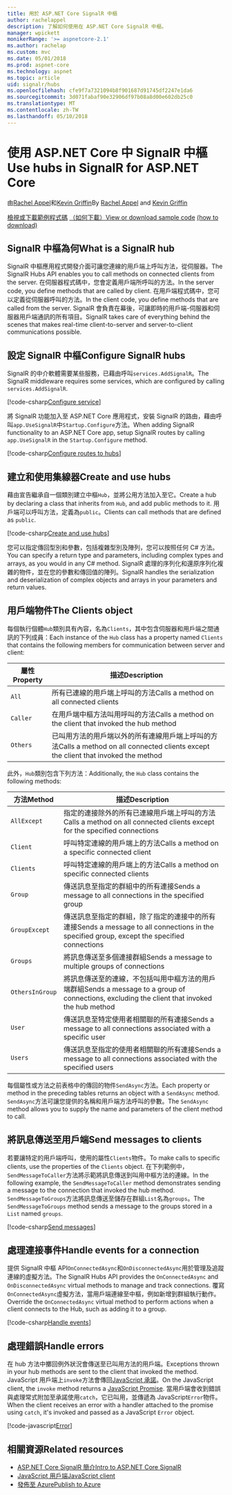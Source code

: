 ```yaml
---
title: 用於 ASP.NET Core SignalR 中樞
author: rachelappel
description: 了解如何使用在 ASP.NET Core SignalR 中樞。
manager: wpickett
monikerRange: '>= aspnetcore-2.1'
ms.author: rachelap
ms.custom: mvc
ms.date: 05/01/2018
ms.prod: aspnet-core
ms.technology: aspnet
ms.topic: article
uid: signalr/hubs
ms.openlocfilehash: cfe9f7a7321094b8f901687d91745df2247e1da6
ms.sourcegitcommit: 3d071fabaf90e32906df97b08a8d00e602db25c0
ms.translationtype: MT
ms.contentlocale: zh-TW
ms.lasthandoff: 05/10/2018
---
```

# <a name="use-hubs-in-signalr-for-aspnet-core"></a><span data-ttu-id="ff9dc-103">使用 ASP.NET Core 中 SignalR 中樞</span><span class="sxs-lookup"><span data-stu-id="ff9dc-103">Use hubs in SignalR for ASP.NET Core</span></span>

<span data-ttu-id="ff9dc-104">由[Rachel Appel](https://twitter.com/rachelappel)和[Kevin Griffin](https://twitter.com/1kevgriff)</span><span class="sxs-lookup"><span data-stu-id="ff9dc-104">By [Rachel Appel](https://twitter.com/rachelappel) and [Kevin Griffin](https://twitter.com/1kevgriff)</span></span>

<span data-ttu-id="ff9dc-105">[檢視或下載範例程式碼](https://github.com/aspnet/Docs/tree/master/aspnetcore/signalr/hubs/sample/ ) [（如何下載）](xref:tutorials/index#how-to-download-a-sample)</span><span class="sxs-lookup"><span data-stu-id="ff9dc-105">[View or download sample code](https://github.com/aspnet/Docs/tree/master/aspnetcore/signalr/hubs/sample/ ) [(how to download)](xref:tutorials/index#how-to-download-a-sample)</span></span>

## <a name="what-is-a-signalr-hub"></a><span data-ttu-id="ff9dc-106">SignalR 中樞為何</span><span class="sxs-lookup"><span data-stu-id="ff9dc-106">What is a SignalR hub</span></span>

<span data-ttu-id="ff9dc-107">SignalR 中樞應用程式開發介面可讓您連線的用戶端上呼叫方法，從伺服器。</span><span class="sxs-lookup"><span data-stu-id="ff9dc-107">The SignalR Hubs API enables you to call methods on connected clients from the server.</span></span> <span data-ttu-id="ff9dc-108">在伺服器程式碼中，您會定義用戶端所呼叫的方法。</span><span class="sxs-lookup"><span data-stu-id="ff9dc-108">In the server code, you define methods that are called by client.</span></span> <span data-ttu-id="ff9dc-109">在用戶端程式碼中，您可以定義從伺服器呼叫的方法。</span><span class="sxs-lookup"><span data-stu-id="ff9dc-109">In the client code, you define methods that are called from the server.</span></span> <span data-ttu-id="ff9dc-110">SignalR 會負責在幕後，可讓即時的用戶端-伺服器和伺服器用戶端通訊的所有項目。</span><span class="sxs-lookup"><span data-stu-id="ff9dc-110">SignalR takes care of everything behind the scenes that makes real-time client-to-server and server-to-client communications possible.</span></span>

## <a name="configure-signalr-hubs"></a><span data-ttu-id="ff9dc-111">設定 SignalR 中樞</span><span class="sxs-lookup"><span data-stu-id="ff9dc-111">Configure SignalR hubs</span></span>

<span data-ttu-id="ff9dc-112">SignalR 的中介軟體需要某些服務，已藉由呼叫`services.AddSignalR`。</span><span class="sxs-lookup"><span data-stu-id="ff9dc-112">The SignalR middleware requires some services, which are configured by calling `services.AddSignalR`.</span></span>

[!code-csharp[Configure service](hubs/sample/startup.cs?range=38)]

<span data-ttu-id="ff9dc-113">將 SignalR 功能加入至 ASP.NET Core 應用程式，安裝 SignalR 的路由，藉由呼叫`app.UseSignalR`中`Startup.Configure`方法。</span><span class="sxs-lookup"><span data-stu-id="ff9dc-113">When adding SignalR functionality to an ASP.NET Core app, setup SignalR routes by calling `app.UseSignalR` in the `Startup.Configure` method.</span></span>

[!code-csharp[Configure routes to hubs](hubs/sample/startup.cs?range=57-60)]

## <a name="create-and-use-hubs"></a><span data-ttu-id="ff9dc-114">建立和使用集線器</span><span class="sxs-lookup"><span data-stu-id="ff9dc-114">Create and use hubs</span></span>

<span data-ttu-id="ff9dc-115">藉由宣告繼承自一個類別建立中樞`Hub`，並將公用方法加入至它。</span><span class="sxs-lookup"><span data-stu-id="ff9dc-115">Create a hub by declaring a class that inherits from `Hub`, and add public methods to it.</span></span> <span data-ttu-id="ff9dc-116">用戶端可以呼叫方法，定義為`public`。</span><span class="sxs-lookup"><span data-stu-id="ff9dc-116">Clients can call methods that are defined as `public`.</span></span>

[!code-csharp[Create and use hubs](hubs/sample/hubs/chathub.cs?range=8-37)]

<span data-ttu-id="ff9dc-117">您可以指定傳回型別和參數，包括複雜型別及陣列，您可以按照任何 C# 方法。</span><span class="sxs-lookup"><span data-stu-id="ff9dc-117">You can specify a return type and parameters, including complex types and arrays, as you would in any C# method.</span></span> <span data-ttu-id="ff9dc-118">SignalR 處理的序列化和還原序列化複雜的物件，並在您的參數和傳回值的陣列。</span><span class="sxs-lookup"><span data-stu-id="ff9dc-118">SignalR handles the serialization and deserialization of complex objects and arrays in your parameters and return values.</span></span>

## <a name="the-clients-object"></a><span data-ttu-id="ff9dc-119">用戶端物件</span><span class="sxs-lookup"><span data-stu-id="ff9dc-119">The Clients object</span></span>

<span data-ttu-id="ff9dc-120">每個執行個體`Hub`類別具有內容，名為`Clients`，其中包含伺服器和用戶端之間通訊的下列成員：</span><span class="sxs-lookup"><span data-stu-id="ff9dc-120">Each instance of the `Hub` class has a property named `Clients` that contains the following members for communication between server and client:</span></span>

| <span data-ttu-id="ff9dc-121">屬性</span><span class="sxs-lookup"><span data-stu-id="ff9dc-121">Property</span></span> | <span data-ttu-id="ff9dc-122">描述</span><span class="sxs-lookup"><span data-stu-id="ff9dc-122">Description</span></span> |
| ------ | ----------- |
| `All` | <span data-ttu-id="ff9dc-123">所有已連線的用戶端上呼叫的方法</span><span class="sxs-lookup"><span data-stu-id="ff9dc-123">Calls a method on all connected clients</span></span> |
| `Caller` | <span data-ttu-id="ff9dc-124">在用戶端中樞方法叫用呼叫的方法</span><span class="sxs-lookup"><span data-stu-id="ff9dc-124">Calls a method on the client that invoked the hub method</span></span> |
| `Others` | <span data-ttu-id="ff9dc-125">已叫用方法的用戶端以外的所有連線用戶端上呼叫的方法</span><span class="sxs-lookup"><span data-stu-id="ff9dc-125">Calls a method on all connected clients except the client that invoked the method</span></span> |

<span data-ttu-id="ff9dc-126">此外，`Hub`類別包含下列方法：</span><span class="sxs-lookup"><span data-stu-id="ff9dc-126">Additionally, the `Hub` class contains the following methods:</span></span>

| <span data-ttu-id="ff9dc-127">方法</span><span class="sxs-lookup"><span data-stu-id="ff9dc-127">Method</span></span> | <span data-ttu-id="ff9dc-128">描述</span><span class="sxs-lookup"><span data-stu-id="ff9dc-128">Description</span></span> |
| ------ | ----------- |
| `AllExcept` | <span data-ttu-id="ff9dc-129">指定的連接除外的所有已連線用戶端上呼叫的方法</span><span class="sxs-lookup"><span data-stu-id="ff9dc-129">Calls a method on all connected clients except for the specified connections</span></span> |
| `Client` | <span data-ttu-id="ff9dc-130">呼叫特定連線的用戶端上的方法</span><span class="sxs-lookup"><span data-stu-id="ff9dc-130">Calls a method on a specific connected client</span></span> |
| `Clients` | <span data-ttu-id="ff9dc-131">呼叫特定連線的用戶端上的方法</span><span class="sxs-lookup"><span data-stu-id="ff9dc-131">Calls a method on specific connected clients</span></span> |
| `Group` | <span data-ttu-id="ff9dc-132">傳送訊息至指定的群組中的所有連接</span><span class="sxs-lookup"><span data-stu-id="ff9dc-132">Sends a message to all connections in the specified group</span></span>  |
| `GroupExcept` | <span data-ttu-id="ff9dc-133">傳送訊息至指定的群組，除了指定的連接中的所有連接</span><span class="sxs-lookup"><span data-stu-id="ff9dc-133">Sends a message to all connections in the specified group, except the specified connections</span></span> |
| `Groups` | <span data-ttu-id="ff9dc-134">將訊息傳送至多個連接群組</span><span class="sxs-lookup"><span data-stu-id="ff9dc-134">Sends a message to multiple groups of connections</span></span>  |
| `OthersInGroup` | <span data-ttu-id="ff9dc-135">將訊息傳送至的連線，不包括叫用中樞方法的用戶端群組</span><span class="sxs-lookup"><span data-stu-id="ff9dc-135">Sends a message to a group of connections, excluding the client that invoked the hub method</span></span>  |
| `User` | <span data-ttu-id="ff9dc-136">傳送訊息至特定使用者相關聯的所有連接</span><span class="sxs-lookup"><span data-stu-id="ff9dc-136">Sends a message to all connections associated with a specific user</span></span> |
| `Users` | <span data-ttu-id="ff9dc-137">傳送訊息至指定的使用者相關聯的所有連接</span><span class="sxs-lookup"><span data-stu-id="ff9dc-137">Sends a message to all connections associated with the specified users</span></span> |

<span data-ttu-id="ff9dc-138">每個屬性或方法之前表格中的傳回的物件`SendAsync`方法。</span><span class="sxs-lookup"><span data-stu-id="ff9dc-138">Each property or method in the preceding tables returns an object with a `SendAsync` method.</span></span> <span data-ttu-id="ff9dc-139">`SendAsync`方法可讓您提供的名稱和用戶端方法呼叫的參數。</span><span class="sxs-lookup"><span data-stu-id="ff9dc-139">The `SendAsync` method allows you to supply the name and parameters of the client method to call.</span></span>

## <a name="send-messages-to-clients"></a><span data-ttu-id="ff9dc-140">將訊息傳送至用戶端</span><span class="sxs-lookup"><span data-stu-id="ff9dc-140">Send messages to clients</span></span>

<span data-ttu-id="ff9dc-141">若要讓特定的用戶端呼叫，使用的屬性`Clients`物件。</span><span class="sxs-lookup"><span data-stu-id="ff9dc-141">To make calls to specific clients, use the properties of the `Clients` object.</span></span> <span data-ttu-id="ff9dc-142">在下列範例中，`SendMessageToCaller`方法將示範將訊息傳送到叫用中樞方法的連線。</span><span class="sxs-lookup"><span data-stu-id="ff9dc-142">In the following example, the `SendMessageToCaller` method demonstrates sending a message to the connection that invoked the hub method.</span></span> <span data-ttu-id="ff9dc-143">`SendMessageToGroups`方法將訊息傳送至儲存在群組`List`名為`groups`。</span><span class="sxs-lookup"><span data-stu-id="ff9dc-143">The `SendMessageToGroups` method sends a message to the groups stored in a `List` named `groups`.</span></span>

[!code-csharp[Send messages](hubs/sample/hubs/chathub.cs?range=15-24)]

## <a name="handle-events-for-a-connection"></a><span data-ttu-id="ff9dc-144">處理連接事件</span><span class="sxs-lookup"><span data-stu-id="ff9dc-144">Handle events for a connection</span></span>

<span data-ttu-id="ff9dc-145">提供 SignalR 中樞 API`OnConnectedAsync`和`OnDisconnectedAsync`用於管理及追蹤連線的虛擬方法。</span><span class="sxs-lookup"><span data-stu-id="ff9dc-145">The SignalR Hubs API provides the `OnConnectedAsync` and `OnDisconnectedAsync` virtual methods to manage and track connections.</span></span> <span data-ttu-id="ff9dc-146">覆寫`OnConnectedAsync`虛擬方法，當用戶端連線至中樞，例如新增到群組執行動作。</span><span class="sxs-lookup"><span data-stu-id="ff9dc-146">Override the `OnConnectedAsync` virtual method to perform actions when a client connects to the Hub, such as adding it to a group.</span></span>

[!code-csharp[Handle events](hubs/sample/hubs/chathub.cs?range=26-36)]

## <a name="handle-errors"></a><span data-ttu-id="ff9dc-147">處理錯誤</span><span class="sxs-lookup"><span data-stu-id="ff9dc-147">Handle errors</span></span>

<span data-ttu-id="ff9dc-148">在 hub 方法中擲回例外狀況會傳送至已叫用方法的用戶端。</span><span class="sxs-lookup"><span data-stu-id="ff9dc-148">Exceptions thrown in your hub methods are sent to the client that invoked the method.</span></span> <span data-ttu-id="ff9dc-149">JavaScript 用戶端上`invoke`方法會傳回[JavaScript 承諾](https://developer.mozilla.org/docs/Web/JavaScript/Guide/Using_promises)。</span><span class="sxs-lookup"><span data-stu-id="ff9dc-149">On the JavaScript client, the `invoke` method returns a [JavaScript Promise](https://developer.mozilla.org/docs/Web/JavaScript/Guide/Using_promises).</span></span> <span data-ttu-id="ff9dc-150">當用戶端會收到錯誤與處理常式附加至承諾使用`catch`，它已叫用，並傳遞為 JavaScript`Error`物件。</span><span class="sxs-lookup"><span data-stu-id="ff9dc-150">When the client receives an error with a handler attached to the promise using `catch`, it's invoked and passed as a JavaScript `Error` object.</span></span>

[!code-javascript[Error](hubs/sample/wwwroot/js/chat.js?range=23)]

## <a name="related-resources"></a><span data-ttu-id="ff9dc-151">相關資源</span><span class="sxs-lookup"><span data-stu-id="ff9dc-151">Related resources</span></span>

* [<span data-ttu-id="ff9dc-152">ASP.NET Core SignalR 簡介</span><span class="sxs-lookup"><span data-stu-id="ff9dc-152">Intro to ASP.NET Core SignalR</span></span>](xref:signalr/introduction)
* [<span data-ttu-id="ff9dc-153">JavaScript 用戶端</span><span class="sxs-lookup"><span data-stu-id="ff9dc-153">JavaScript client</span></span>](xref:signalr/javascript-client)
* [<span data-ttu-id="ff9dc-154">發佈至 Azure</span><span class="sxs-lookup"><span data-stu-id="ff9dc-154">Publish to Azure</span></span>](xref:signalr/publish-to-azure-web-app)
